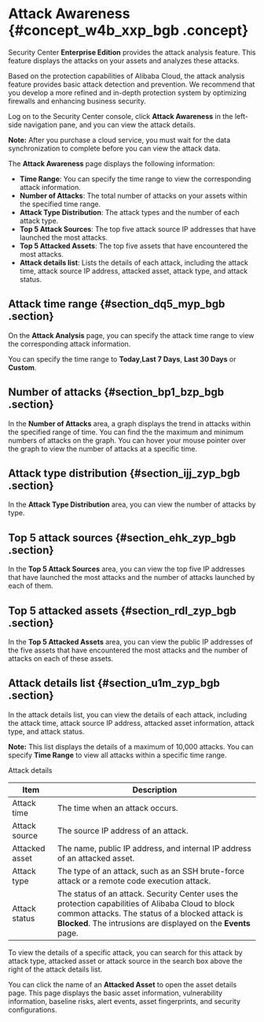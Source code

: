 # Attack Awareness {#concept_w4b_xxp_bgb .concept}

Security Center **Enterprise Edition** provides the attack analysis feature. This feature displays the attacks on your assets and analyzes these attacks.

Based on the protection capabilities of Alibaba Cloud, the attack analysis feature provides basic attack detection and prevention. We recommend that you develop a more refined and in-depth protection system by optimizing firewalls and enhancing business security.

Log on to the Security Center console, click **Attack Awareness** in the left-side navigation pane, and you can view the attack details.

**Note:** After you purchase a cloud service, you must wait for the data synchronization to complete before you can view the attack data.

The **Attack Awareness** page displays the following information:

-   **Time Range**: You can specify the time range to view the corresponding attack information.
-   **Number of Attacks**: The total number of attacks on your assets within the specified time range.
-   **Attack Type Distribution**: The attack types and the number of each attack type.
-   **Top 5 Attack Sources**: The top five attack source IP addresses that have launched the most attacks.
-   **Top 5 Attacked Assets**: The top five assets that have encountered the most attacks.
-   **Attack details list**: Lists the details of each attack, including the attack time, attack source IP address, attacked asset, attack type, and attack status.

## Attack time range {#section_dq5_myp_bgb .section}

On the **Attack Analysis** page, you can specify the attack time range to view the corresponding attack information.

You can specify the time range to **Today**,**Last 7 Days**, **Last 30 Days** or **Custom**.

## Number of attacks {#section_bp1_bzp_bgb .section}

In the **Number of Attacks** area, a graph displays the trend in attacks within the specified range of time. You can find the the maximum and minimum numbers of attacks on the graph. You can hover your mouse pointer over the graph to view the number of attacks at a specific time.

## Attack type distribution {#section_ijj_zyp_bgb .section}

In the **Attack Type Distribution** area, you can view the number of attacks by type.

## Top 5 attack sources {#section_ehk_zyp_bgb .section}

In the **Top 5 Attack Sources** area, you can view the top five IP addresses that have launched the most attacks and the number of attacks launched by each of them.

## Top 5 attacked assets {#section_rdl_zyp_bgb .section}

In the **Top 5 Attacked Assets** area, you can view the public IP addresses of the five assets that have encountered the most attacks and the number of attacks on each of these assets.

## Attack details list {#section_u1m_zyp_bgb .section}

In the attack details list, you can view the details of each attack, including the attack time, attack source IP address, attacked asset information, attack type, and attack status.

**Note:** This list displays the details of a maximum of 10,000 attacks. You can specify **Time Range** to view all attacks within a specific time range.

Attack details

|Item|Description|
|----|-----------|
|Attack time|The time when an attack occurs.|
|Attack source|The source IP address of an attack.|
|Attacked asset|The name, public IP address, and internal IP address of an attacked asset.|
|Attack type|The type of an attack, such as an SSH brute-force attack or a remote code execution attack.|
|Attack status|The status of an attack. Security Center uses the protection capabilities of Alibaba Cloud to block common attacks. The status of a blocked attack is **Blocked**. The intrusions are displayed on the **Events** page.|

To view the details of a specific attack, you can search for this attack by attack type, attacked asset or attack source in the search box above the right of the attack details list.

You can click the name of an **Attacked Asset** to open the asset details page. This page displays the basic asset information, vulnerability information, baseline risks, alert events, asset fingerprints, and security configurations.


